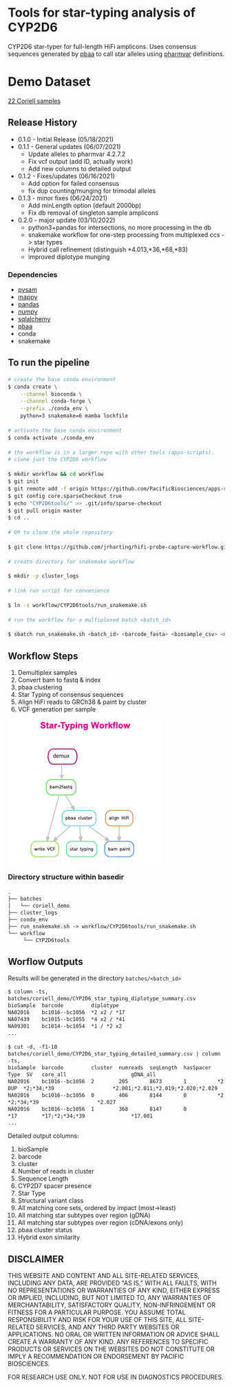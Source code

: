 # Tools for star-typing analysis of CYP2D6

CYP2D6 star-typer for full-length HiFi amplicons. Uses consensus sequences generated by [pbaa](https://github.com/PacificBiosciences/pbAA) to call star alleles using [pharmvar](https://www.pharmvar.org/gene/CYP2D6) definitions. 

# Demo Dataset

[22 Coriell samples](https://downloads.pacbcloud.com/public/dataset/pbAmpliconAnalysis_CYP2D6/)

## Release History
* 0.1.0 - Initial Release (05/18/2021)
* 0.1.1 - General updates (06/07/2021)
    - Update alleles to pharmvar 4.2.7.2
    - Fix vcf output (add ID, actually work)
    - Add new columns to detailed output
* 0.1.2 - Fixes/updates (06/16/2021)
    - Add option for failed consensus
    - fix dup counting/munging for trimodal alleles
* 0.1.3 - minor fixes (06/24/2021)
    - Add minLength option (default 2000bp)
    - Fix db removal of singleton sample amplicons
* 0.2.0 - major update (03/10/2022)
    - python3+pandas for intersections, no more processing in the db
    - snakemake workflow for one-step processing from multiplexed ccs -> star types
    - Hybrid call refinement (distinguish \*4.013,\*36,\*68,\*83)
    - improved diplotype munging

### Dependencies
 - [pysam](https://github.com/pysam-developers/pysam)
 - [mappy](https://pypi.org/project/mappy/)
 - [pandas](https://pandas.pydata.org/)
 - [numpy](https://numpy.org/)
 - [sqlalchemy](https://www.sqlalchemy.org/)
 - [pbaa](https://github.com/PacificBiosciences/pbAA)
 - conda
 - snakemake

## To run the pipeline
```bash
# create the base conda environment
$ conda create \
    --channel bioconda \
    --channel conda-forge \
    --prefix ./conda_env \
    python=3 snakemake=6 mamba lockfile

# activate the base conda environment
$ conda activate ./conda_env

# the workflow is in a larger repo with other tools (apps-scripts).
# clone just the CYP2D6 workflow

$ mkdir workflow && cd workflow
$ git init
$ git remote add -f origin https://github.com/PacificBiosciences/apps-scripts.git
$ git config core.sparseCheckout true
$ echo "CYP2D6tools/" >> .git/info/sparse-checkout
$ git pull origin master
$ cd ..

# OR to clone the whole repository

$ git clone https://github.com/jrharting/hifi-probe-capture-workflow.git workflow

# create directory for snakemake workflow

$ mkdir -p cluster_logs

# link run script for convenience

$ ln -s workflow/CYP2D6tools/run_snakemake.sh

# run the workflow for a multiplexed batch <batch_id>

$ sbatch run_snakemake.sh <batch_id> <barcode_fasta> <biosample_csv> <movie.hifi_reads.bam>
```

## Workflow Steps

1. Demultiplex samples
2. Convert bam to fastq & index
3. pbaa clustering
4. Star Typing of consensus sequences
5. Align HiFi reads to GRCh38 & paint by cluster
6. VCF generation per sample

![Snakemake workflow](https://github.com/PacificBiosciences/apps-scripts/blob/master/CYP2D6tools/images/Star-typing_workflow.png)

### Directory structure within basedir
 
```
.
├── batches
│   └── coriell_demo
├── cluster_logs
├── conda_env
├── run_snakemake.sh -> workflow/CYP2D6tools/run_snakemake.sh
└── workflow
     └── CYP2D6tools
```

## Worflow Outputs

Results will be generated in the directory `batches/<batch_id>`

```
$ column -ts, batches/coriell_demo/CYP2D6_star_typing_diplotype_summary.csv
bioSample  barcode         diplotype
NA02016    bc1016--bc1056  *2 x2 / *17
NA07439    bc1015--bc1055  *4 x2 / *41
NA09301    bc1014--bc1054  *1 / *2 x2
...

$ cut -d, -f1-10 batches/coriell_demo/CYP2D6_star_typing_detailed_summary.csv | column -ts,
bioSample  barcode         cluster  numreads  seqLength  hasSpacer  Type  SV   core_all                     gDNA_all
NA02016    bc1016--bc1056  2        205       8673       1          *2    DUP  *2;*34;*39                   *2.001;*2.011;*2.019;*2.020;*2.029
NA02016    bc1016--bc1056  0        406       8144       0          *2         *2;*34;*39                   *2.027
NA02016    bc1016--bc1056  1        368       8147       0          *17        *17;*2;*34;*39               *17.001
...
```

Detailed output columns:
1. bioSample
2. barcode
3. cluster
4. Number of reads in cluster
5. Sequence Length
6. CYP2D7 spacer presence
7. Star Type
8. Structural variant class
9. All matching core sets, ordered by impact (most->least)
10. All matching star subtypes over region (gDNA)
11. All matching star subtypes over region (cDNA/exons only)
12. pbaa cluster status
13. Hybrid exon similarity

## DISCLAIMER

THIS WEBSITE AND CONTENT AND ALL SITE-RELATED SERVICES, INCLUDING ANY DATA, ARE PROVIDED "AS IS," WITH ALL FAULTS, WITH NO REPRESENTATIONS OR WARRANTIES OF ANY KIND, EITHER EXPRESS OR IMPLIED, INCLUDING, BUT NOT LIMITED TO, ANY WARRANTIES OF MERCHANTABILITY, SATISFACTORY QUALITY, NON-INFRINGEMENT OR FITNESS FOR A PARTICULAR PURPOSE. YOU ASSUME TOTAL RESPONSIBILITY AND RISK FOR YOUR USE OF THIS SITE, ALL SITE-RELATED SERVICES, AND ANY THIRD PARTY WEBSITES OR APPLICATIONS. NO ORAL OR WRITTEN INFORMATION OR ADVICE SHALL CREATE A WARRANTY OF ANY KIND. ANY REFERENCES TO SPECIFIC PRODUCTS OR SERVICES ON THE WEBSITES DO NOT CONSTITUTE OR IMPLY A RECOMMENDATION OR ENDORSEMENT BY PACIFIC BIOSCIENCES.

FOR RESEARCH USE ONLY. NOT FOR USE IN DIAGNOSTICS PROCEDURES.

